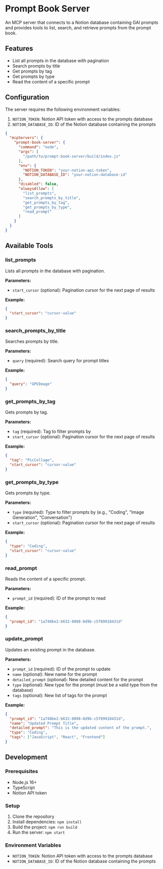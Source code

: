 # Prompt Book Server

An MCP server that connects to a Notion database containing GAI prompts and provides tools to list, search, and retrieve prompts from the prompt book.

## Features

- List all prompts in the database with pagination
- Search prompts by title
- Get prompts by tag
- Get prompts by type
- Read the content of a specific prompt

## Configuration

The server requires the following environment variables:

1. `NOTION_TOKEN`: Notion API token with access to the prompts database
2. `NOTION_DATABASE_ID`: ID of the Notion database containing the prompts

```json
{
  "mcpServers": {
    "prompt-book-server": {
      "command": "node",
      "args": [
        "/path/to/prompt-book-server/build/index.js"
      ],
      "env": {
        "NOTION_TOKEN": "your-notion-api-token",
        "NOTION_DATABASE_ID": "your-notion-database-id"
      },
      "disabled": false,
      "alwaysAllow": [
        "list_prompts",
        "search_prompts_by_title",
        "get_prompts_by_tag",
        "get_prompts_by_type",
        "read_prompt"
      ]
    }
  }
}
```

## Available Tools

### list_prompts

Lists all prompts in the database with pagination.

**Parameters:**
- `start_cursor` (optional): Pagination cursor for the next page of results

**Example:**
```json
{
  "start_cursor": "cursor-value"
}
```

### search_prompts_by_title

Searches prompts by title.

**Parameters:**
- `query` (required): Search query for prompt titles

**Example:**
```json
{
  "query": "GPUImage"
}
```

### get_prompts_by_tag

Gets prompts by tag.

**Parameters:**
- `tag` (required): Tag to filter prompts by
- `start_cursor` (optional): Pagination cursor for the next page of results

**Example:**
```json
{
  "tag": "PicCollage",
  "start_cursor": "cursor-value"
}
```

### get_prompts_by_type

Gets prompts by type.

**Parameters:**
- `type` (required): Type to filter prompts by (e.g., "Coding", "Image Generation", "Conversation")
- `start_cursor` (optional): Pagination cursor for the next page of results

**Example:**
```json
{
  "type": "Coding",
  "start_cursor": "cursor-value"
}
```

### read_prompt

Reads the content of a specific prompt.

**Parameters:**
- `prompt_id` (required): ID of the prompt to read

**Example:**
```json
{
  "prompt_id": "1a748be2-b632-8098-8d9b-c5f89918431d"
}
```

### update_prompt

Updates an existing prompt in the database.

**Parameters:**
- `prompt_id` (required): ID of the prompt to update
- `name` (optional): New name for the prompt
- `detailed_prompt` (optional): New detailed content for the prompt
- `type` (optional): New type for the prompt (must be a valid type from the database)
- `tags` (optional): New list of tags for the prompt

**Example:**
```json
{
  "prompt_id": "1a748be2-b632-8098-8d9b-c5f89918431d",
  "name": "Updated Prompt Title",
  "detailed_prompt": "This is the updated content of the prompt.",
  "type": "Coding",
  "tags": ["JavaScript", "React", "Frontend"]
}
```

## Development

### Prerequisites

- Node.js 16+
- TypeScript
- Notion API token

### Setup

1. Clone the repository
2. Install dependencies: `npm install`
3. Build the project: `npm run build`
4. Run the server: `npm start`

### Environment Variables

- `NOTION_TOKEN`: Notion API token with access to the prompts database
- `NOTION_DATABASE_ID`: ID of the Notion database containing the prompts